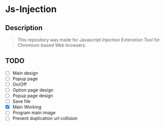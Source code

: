 # Js-Injection

## Description

> This repository was made for Javascript Injection Extenstion Tool for Chromium-based Web browsers.

## TODO

- [ ] Main design
- [ ] Popup page
- [ ] On/Off
- [ ] Option page design
- [ ] Popup page design
- [ ] Save file
- [x] Main Working
- [ ] Program main image
- [ ] Prevent duplication url collision

